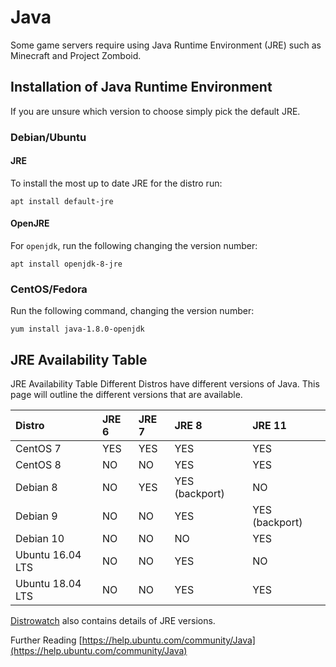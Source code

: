 # Java

Some game servers require using Java Runtime Environment \(JRE\) such as Minecraft and Project Zomboid.

## Installation of Java Runtime Environment

If you are unsure which version to choose simply pick the default JRE.

### Debian/Ubuntu

#### JRE

To install the most up to date JRE for the distro run:

```text
apt install default-jre
```

#### OpenJRE

For `openjdk`, run the following changing the version number:

```text
apt install openjdk-8-jre
```

### CentOS/Fedora

Run the following command, changing the version number:

```text
yum install java-1.8.0-openjdk
```

## JRE Availability Table

JRE Availability Table Different Distros have different versions of Java. This page will outline the different versions that are available.

| Distro | JRE 6 | JRE 7 | JRE 8 | JRE 11 |
| :--- | :--- | :--- | :--- | :--- |
| CentOS 7 | YES | YES | YES | YES |
| CentOS 8 | NO | NO | YES | YES |
| Debian 8 | NO | YES | YES \(backport\) | NO |
| Debian 9 | NO | NO | YES | YES \(backport\) |
| Debian 10 | NO | NO | NO | YES |
| Ubuntu 16.04 LTS | NO | NO | YES | NO |
| Ubuntu 18.04 LTS | NO | NO | YES | YES |

[Distrowatch](https://distrowatch.com) also contains details of JRE versions.

Further Reading [https://help.ubuntu.com/community/Java](https://help.ubuntu.com/community/Java)

